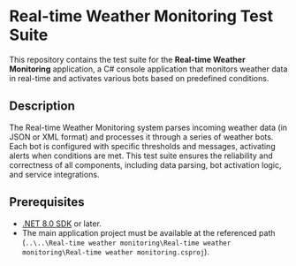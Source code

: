 # Real-time Weather Monitoring Test Suite

This repository contains the test suite for the **Real-time Weather Monitoring** application, a C# console application that monitors weather data in real-time and activates various bots based on predefined conditions.

## Description

The Real-time Weather Monitoring system parses incoming weather data (in JSON or XML format) and processes it through a series of weather bots. Each bot is configured with specific thresholds and messages, activating alerts when conditions are met. This test suite ensures the reliability and correctness of all components, including data parsing, bot activation logic, and service integrations.

## Prerequisites

- [.NET 8.0 SDK](https://dotnet.microsoft.com/download/dotnet/8.0) or later.
- The main application project must be available at the referenced path (`..\..\Real-time weather monitoring\Real-time weather monitoring\Real-time weather monitoring.csproj`).
